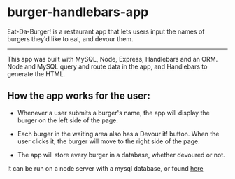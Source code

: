 # burger-handlebars-app

Eat-Da-Burger! is a restaurant app that lets users input the names of burgers they'd like to eat, and devour them. 

--------
This app was built with MySQL, Node, Express, Handlebars and an ORM. Node and MySQL query and route data in the app, and Handlebars to generate the HTML.

How the app works for the user:
--
*  Whenever a user submits a burger's name, the app will display the burger on the left side of the page.

*  Each burger in the waiting area also has a Devour it! button. When the user clicks it, the burger will move to the right side of the page.

*  The app will store every burger in a database, whether devoured or not.

It can be run on a node server with a mysql database, or found [here](https://burgerapp-colesantiago.herokuapp.com/)